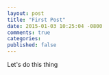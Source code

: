 ```yaml
---
layout: post
title: "First Post"
date: 2015-01-03 10:25:04 -0800
comments: true
categories: 
published: false
---
```


Let's do this thing